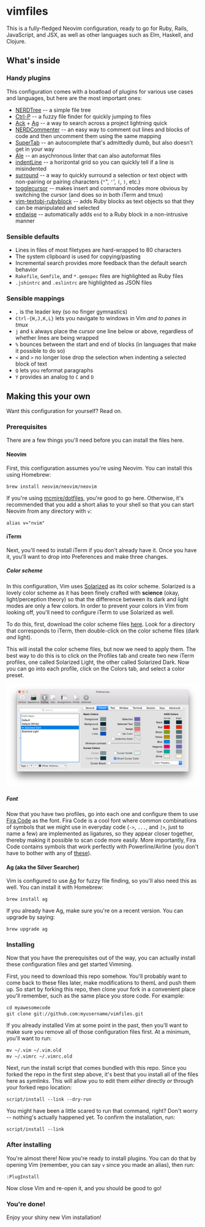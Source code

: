 # vimfiles

This is a fully-fledged Neovim configuration, ready to go for Ruby, Rails,
JavaScript, and JSX, as well as other languages such as Elm, Haskell, and
Clojure.

## What's inside

### Handy plugins

This configuration comes with a boatload of plugins for various use cases and
languages, but here are the most important ones:

* [NERDTree][vim-nerdtree] -- a simple file tree
* [Ctrl-P][vim-ctrl-p] -- a fuzzy file finder for quickly jumping to files
* [Ack][vim-ack] + [Ag][ag] -- a way to search across a project lightning quick
* [NERDCommenter][vim-nerdcommenter] -- an easy way to comment out lines and
  blocks of code and then uncomment them using the same mapping
* [SuperTab][vim-supertab] -- an autocomplete that's admittedly dumb, but also
  doesn't get in your way
* [Ale][ale] -- an asychronous linter that can also autoformat files
* [indentLine][indentLine] -- a horizontal grid so you can quickly tell if a
  line is misindented
* [surround][vim-surround] -- a way to quickly surround a selection or text
  object with non-pairing or pairing characters (`"`", `'`', `(`, `)`, etc.)
* [togglecursor][vim-togglecursor] -- makes insert and command modes more
  obvious by switching the cursor (and does so in both iTerm and tmux)
* [vim-textobj-rubyblock][vim-textobj-rubyblock] -- adds Ruby blocks as text
  objects so that they can be manipulated and selected
* [endwise][vim-endwise] -- automatically adds `end` to a Ruby block in a
  non-intrusive manner

[vim-plug]: https://github.com/junegunn/vim-plug
[vim-nerdtree]: http://github.com/scrooloose/nerdtree
[vim-ctrl-p]: http://github.com/kien/ctrlp.vim
[vim-ack]: https://github.com/mileszs/ack.vim
[vim-supertab]: http://github.com/ervandew/supertab
[vim-togglecursor]: https://github.com/jszakmeister/vim-togglecursor
[vim-nerdcommenter]: http://github.com/scrooloose/nerdcommenter
[vim-endwise]: https://github.com/tpope/vim-endwise
[vim-surround]: http://github.com/tpope/vim-surround
[vim-textobj-rubyblock]: http://github.com/nelstrom/vim-textobj-rubyblock
[ale]: https://github.com/w0rp/ale
[indentLine]: https://github.com/Yggdroot/indentLine

### Sensible defaults

* Lines in files of most filetypes are hard-wrapped to 80 characters
* The system clipboard is used for copying/pasting
* Incremental search provides more feedback than the default search behavior
* `Rakefile`, `Gemfile`, and `*.gemspec` files are highlighted as Ruby files
* `.jshintrc` and `.eslintrc` are highlighted as JSON files

### Sensible mappings

* `,` is the leader key (so no finger gymnastics)
* `Ctrl-{H,J,K,L}` lets you navigate to windows in Vim *and to panes in tmux*
* `j` and `k` always place the cursor one line below or above, regardless of
  whether lines are being wrapped
* `%` bounces between the start and end of blocks (in languages that make it
  possible to do so)
* `<` and `>` no longer lose drop the selection when indenting a selected block
  of text
* `Q` lets you reformat paragraphs
* `Y` provides an analog to `C` and `D`

## Making this your own

Want this configuration for yourself? Read on.

### Prerequisites

There are a few things you'll need before you can install the files here.

#### Neovim

First, this configuration assumes you're using Neovim. You can install this
using Homebrew:

    brew install neovim/neovim/neovim

If you're using [mcmire/dotfiles][dotfiles], you're good to go here. Otherwise,
it's recommended that you add a short alias to your shell so that you can start
Neovim from any directory with `v`:

    alias v="nvim"

[dotfiles]: http://github.com/mcmire/dotfiles

#### iTerm

Next, you'll need to install iTerm if you don't already have it. Once you have
it, you'll want to drop into Preferences and make three changes.

##### Color scheme

In this configuration, Vim uses [Solarized] as its color scheme. Solarized is a
lovely color scheme as it has been finely crafted with **science** (okay,
light/perception theory) so that the difference between its dark and light modes
are only a few colors. In order to prevent your colors in Vim from looking off,
you'll need to configure iTerm to use Solarized as well.

To do this, first, download the color scheme files [here][solarized]. Look for a
directory that corresponds to iTerm, then double-click on the color scheme files
(dark *and* light).

This will install the color scheme files, but now we need to apply them. The
best way to do this is to click on the Profiles tab and create two new iTerm
profiles, one called Solarized Light, the other called Solarized Dark. Now you
can go into each profile, click on the Colors tab, and select a color preset.

![iTerm preferences](docs/iterm-prefs.png)

##### Font

Now that you have two profiles, go into each one and configure them to use [Fira
Code] as the font. Fira Code is a cool font where common combinations of symbols
that we might use in everyday code (`->`, `...`, and `|>`, just to name a few)
are implemented as ligatures, so they appear closer together, thereby making it
possible to scan code more easily. More importantly, Fira Code contains symbols
that work perfectly with Powerline/Airline (you don't have to bother with any of
[these][powerline-fonts]).

[Solarized]: https://github.com/altercation/solarized
[Fira Code]: https://github.com/tonsky/FiraCode
[powerline-fonts]: https://github.com/Lokaltog/powerline-fonts

#### Ag (aka the Silver Searcher)

Vim is configured to use [Ag][ag] for fuzzy file finding, so you'll also need
this as well. You can install it with Homebrew:

[ag]: https://github.com/ggreer/the_silver_searcher

    brew install ag

If you already have Ag, make sure you're on a recent version. You can upgrade by
saying:

    brew upgrade ag

### Installing

Now that you have the prerequisites out of the way, you can actually install
these configuration files and get started Vimming.

First, you need to download this repo somehow. You'll probably want to come back
to these files later, make modifications to themL and push them up. So start by
forking this repo, then clone your fork in a convenient place you'll remember,
such as the same place you store code. For example:

    cd myawesomecode
    git clone git://github.com:myusername/vimfiles.git

If you already installed Vim at some point in the past, then you'll want to make
sure you remove all of those configuration files first. At a minimum, you'll
want to run:

    mv ~/.vim ~/.vim.old
    mv ~/.vimrc ~/.vimrc.old

Next, run the install script that comes bundled with this repo. Since you forked
the repo in the first step above, it's best that you install all of the files
here as *symlinks*. This will allow you to edit them *either* directly *or*
through your forked repo location:

    script/install --link --dry-run

You might have been a little scared to run that command, right? Don't worry --
nothing's actually happened yet. To confirm the installation, run:

    script/install --link

### After installing

You're almost there! Now you're ready to install plugins. You can do that by
opening Vim (remember, you can say `v` since you made an alias), then run:

    :PlugInstall

Now close Vim and re-open it, and you should be good to go!

### You're done!

Enjoy your shiny new Vim installation!
